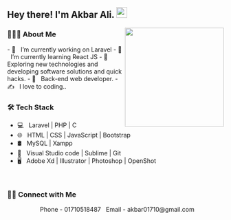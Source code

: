 
<!--
**AkbarAli-coder/AkbarAli-coder** is a ✨ _special_ ✨ repository because its `README.md` (this file) appears on your GitHub profile.

Here are some ideas to get you started:


- 🌱 I’m currently learning ...
- 👯 I’m looking to collaborate on ...
- 🤔 I’m looking for help with ...
- 💬 Ask me about ...
- 📫 How to reach me: ...
- 😄 Pronouns: ...
- ⚡ Fun fact: ...
-->

<h2> Hey there! I'm Akbar Ali. <img src="https://github.com/souvikguria98/souvikguria98/blob/master/Hi.gif" width="25"></h2>
<!-- <img align="right" alt="GIF" src="https://raw.githubusercontent.com/devSouvik/devSouvik/master/gif3.gif" width="500"/> -->
<img align='right' src="https://media.giphy.com/media/M9gbBd9nbDrOTu1Mqx/giphy.gif" width="230">

<h3> 👨🏻‍💻 About Me </h3>
- 🔭 &nbsp; I’m currently working on Laravel 
- 🔭 &nbsp; I’m currently learning React JS
- 🤔 &nbsp; Exploring new technologies and developing software solutions and quick hacks.
- 💼 &nbsp; Back-end web developer.
- ✍️ &nbsp; I love to coding..


<h3>🛠 Tech Stack</h3>

- 💻 &nbsp; Laravel | PHP | C  
- 🌐 &nbsp; HTML | CSS | JavaScript | Bootstrap 
- 🛢 &nbsp; MySQL | Xampp
- 🔧 &nbsp; Visual Studio code | Sublime | Git
- 🖥 &nbsp; Adobe Xd | Illustrator | Photoshop | OpenShot

<br>



<h3> 🤝🏻 Connect with Me </h3>

<p align="center">
&nbsp; Phone - 01710518487  
&nbsp; Email - akbar01710@gmail.com  
</p>

